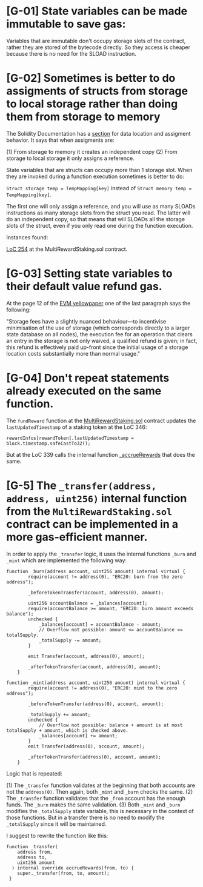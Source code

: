 # [G-01] State variables can be made immutable to save gas:

Variables that are immutable don't occupy storage slots of the contract, rather they are stored of the bytecode directly. So they access is cheaper because there is no need for the SLOAD instruction.

# [G-02] Sometimes is better to do assigments of structs from storage to local storage rather than doing them from storage to memory

The Solidity Documentation has a [section](https://docs.soliditylang.org/en/v0.8.18/types.html#data-location-and-assignment-behaviour) for data location and assigment behavior.  It says that when assigments are:

(1) From storage to memory it creates an independent copy
(2) From storage to local storage it only assigns a reference.

State variables that are structs can occupy more than 1 storage slot. When they are invoked during a function execution sometimes is better to do:

`Struct storage temp = TempMapping[key]` instead of `Struct memory temp = TempMapping[key]`.

The first one will only assign a reference, and you will use as many SLOADs instructions as many storage slots from the struct you read. The latter will do an independent copy, so that means that will SLOADs all the storage slots of the struct, even if you only read one during the function execution.

Instances found:

[LoC 254](https://github.com/code-423n4/2023-01-popcorn/blob/main/src/utils/MultiRewardStaking.sol#L254) at the MultiRewardStaking.sol contract.



# [G-03] Setting state variables to their default value refund gas.

At the page 12 of the [EVM yellowpaper](https://ethereum.github.io/yellowpaper/paper.pdf) one of the last paragraph says the following: 

"Storage fees have a slightly nuanced behaviour—to incentivise minimisation of the use of storage (which corresponds directly to a larger state database on all nodes), the execution fee for an operation that clears an entry in the storage is not only waived, a qualified refund is given; in fact, this refund is effectively paid up-front since the initial usage of a storage location costs substantially more than normal usage."

# [G-04] Don't repeat statements already executed on the same function.

The `fundReward` function at the [MultiRewardStaking.sol](https://github.com/code-423n4/2023-01-popcorn/blob/main/src/utils/MultiRewardStaking.sol) contract updates the `lastUpdatedTimestamp` of a staking token at the LoC 346:

`rewardInfos[rewardToken].lastUpdatedTimestamp = block.timestamp.safeCastTo32();`

But at the LoC 339 calls the internal function [_accrueRewards](https://github.com/code-423n4/2023-01-popcorn/blob/main/src/utils/MultiRewardStaking.sol#L339) that does the same.

# [G-5] The `_transfer(address, address, uint256)` internal function from the `MultiRewardStaking.sol` contract can be implemented in a more gas-efficient manner.

In order to apply the `_transfer` logic, it uses the internal functions `_burn` and `_mint` which are implemented the following way:

```
function _burn(address account, uint256 amount) internal virtual {
        require(account != address(0), "ERC20: burn from the zero address");

        _beforeTokenTransfer(account, address(0), amount);

        uint256 accountBalance = _balances[account];
        require(accountBalance >= amount, "ERC20: burn amount exceeds balance");
        unchecked {
            _balances[account] = accountBalance - amount;
            // Overflow not possible: amount <= accountBalance <= totalSupply.
            _totalSupply -= amount;
        }

        emit Transfer(account, address(0), amount);

        _afterTokenTransfer(account, address(0), amount);
    }

function _mint(address account, uint256 amount) internal virtual {
        require(account != address(0), "ERC20: mint to the zero address");

        _beforeTokenTransfer(address(0), account, amount);

        _totalSupply += amount;
        unchecked {
            // Overflow not possible: balance + amount is at most totalSupply + amount, which is checked above.
            _balances[account] += amount;
        }
        emit Transfer(address(0), account, amount);

        _afterTokenTransfer(address(0), account, amount);
    }
```
Logic that is repeated:

(1) The `_transfer` function validates at the beginning that both accounts are not the `address(0)`. Then again, both `_mint` and `_burn` checks the same. 
(2) The `_transfer` function validates that the `_from` account has the enough funds. The `_burn` makes the same validation.
(3) Both `_mint` and `_burn` modifies the `_totalSupply` state variable, this is necessary in the context of those functions. But in a transfer there is no need to modify the `_totalSupply` since it will be maintained.

I suggest to rewrite the function like this:

```
function _transfer(
    address from,
    address to,
    uint256 amount
  ) internal override accrueRewards(from, to) {
    super._transfer(from, to, amount);
 }
```
